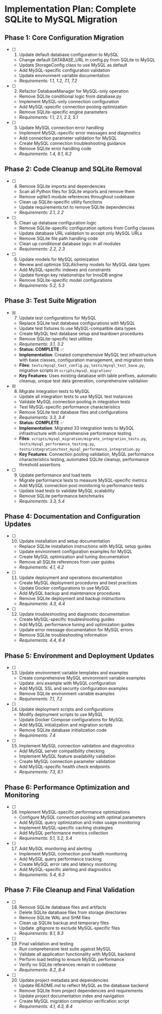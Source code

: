 # Implementation Plan: Complete SQLite to MySQL Migration

## Phase 1: Core Configuration Migration

- [ ] 1. Update default database configuration to MySQL
    - Change default DATABASE_URL in config.py from SQLite to MySQL
    - Update StorageConfig class to use MySQL as default
    - Add MySQL-specific configuration validation
    - Update environment variable documentation
    - _Requirements: 1.1, 1.2, 7.1, 7.2_

- [ ] 2. Refactor DatabaseManager for MySQL-only operation
    - Remove SQLite conditional logic from database.py
    - Implement MySQL-only connection configuration
    - Add MySQL-specific connection pooling optimization
    - Remove SQLite-specific engine parameters
    - _Requirements: 1.1, 2.1, 2.3, 5.1_

- [ ] 3. Update MySQL connection error handling
    - Implement MySQL-specific error messages and diagnostics
    - Add connection parameter validation for MySQL
    - Create MySQL connection troubleshooting guidance
    - Remove SQLite error handling code
    - _Requirements: 1.4, 6.1, 6.2_

## Phase 2: Code Cleanup and SQLite Removal

- [ ] 4. Remove SQLite imports and dependencies
    - Scan all Python files for SQLite imports and remove them
    - Remove sqlite3 module references throughout codebase
    - Clean up SQLite-specific utility functions
    - Update requirements.txt to remove SQLite dependencies
    - _Requirements: 2.1, 2.2_

- [ ] 5. Clean up database configuration logic
    - Remove SQLite-specific configuration options from Config classes
    - Update database URL validation to accept only MySQL URLs
    - Remove SQLite file path handling code
    - Clean up conditional database logic in all modules
    - _Requirements: 2.2, 2.3_

- [ ] 6. Update models for MySQL optimization
    - Review and optimize SQLAlchemy models for MySQL data types
    - Add MySQL-specific indexes and constraints
    - Update foreign key relationships for InnoDB engine
    - Remove SQLite-specific model configurations
    - _Requirements: 5.2, 5.3_

## Phase 3: Test Suite Migration

- [x] 7. Update test configurations for MySQL
    - Replace SQLite test database configurations with MySQL
    - Update test fixtures to use MySQL-compatible data types
    - Create MySQL test database setup and teardown procedures
    - Remove SQLite-specific test utilities
    - _Requirements: 3.1, 3.2_
    - **Status: COMPLETE** ✅
    - **Implementation**: Created comprehensive MySQL test infrastructure with base classes, configuration management, and migration tools
    - **Files**: `tests/mysql_test_config.py`, `tests/mysql_test_base.py`, migration scripts in `scripts/mysql_migration/`
    - **Key Features**: Uses existing database with table prefixes, automatic cleanup, unique test data generation, comprehensive validation

- [x] 8. Migrate integration tests to MySQL
    - Update all integration tests to use MySQL test instances
    - Validate MySQL connection pooling in integration tests
    - Test MySQL-specific performance characteristics
    - Remove SQLite test database files and configurations
    - _Requirements: 3.3, 3.4_
    - **Status: COMPLETE** ✅
    - **Implementation**: Migrated 33 integration tests to MySQL infrastructure with comprehensive performance testing
    - **Files**: `scripts/mysql_migration/migrate_integration_tests.py`, `tests/mysql_performance_testing.py`, `tests/integration/test_mysql_performance_integration.py`
    - **Key Features**: Connection pooling validation, MySQL performance characteristics testing, automated SQLite cleanup, performance threshold assertions

- [ ] 9. Update performance and load tests
    - Migrate performance tests to measure MySQL-specific metrics
    - Add MySQL connection pool monitoring to performance tests
    - Update load tests to validate MySQL scalability
    - Remove SQLite performance benchmarks
    - _Requirements: 3.3, 5.4_

## Phase 4: Documentation and Configuration Updates

- [ ] 10. Update installation and setup documentation
    - Replace SQLite installation instructions with MySQL setup guides
    - Update environment configuration examples for MySQL
    - Create MySQL optimization and tuning documentation
    - Remove all SQLite references from user guides
    - _Requirements: 4.1, 4.2_

- [ ] 11. Update deployment and operations documentation
    - Create MySQL deployment procedures and best practices
    - Update Docker configurations to use MySQL
    - Add MySQL backup and maintenance procedures
    - Remove SQLite deployment and backup instructions
    - _Requirements: 4.3, 4.4_

- [ ] 12. Update troubleshooting and diagnostic documentation
    - Create MySQL-specific troubleshooting guides
    - Add MySQL performance tuning and optimization guides
    - Update error message documentation for MySQL errors
    - Remove SQLite troubleshooting information
    - _Requirements: 4.4, 6.4_

## Phase 5: Environment and Deployment Updates

- [ ] 13. Update environment variable templates and examples
    - Create comprehensive MySQL environment variable examples
    - Update .env.example with MySQL configuration
    - Add MySQL SSL and security configuration examples
    - Remove SQLite environment variable examples
    - _Requirements: 7.1, 7.2_

- [ ] 14. Update deployment scripts and configurations
    - Modify deployment scripts to use MySQL
    - Update Docker Compose configurations for MySQL
    - Add MySQL initialization and migration scripts
    - Remove SQLite database initialization code
    - _Requirements: 7.4_

- [ ] 15. Implement MySQL connection validation and diagnostics
    - Add MySQL server compatibility checking
    - Implement MySQL feature availability validation
    - Create MySQL connection parameter validation
    - Add MySQL-specific health check endpoints
    - _Requirements: 7.3, 6.1_

## Phase 6: Performance Optimization and Monitoring

- [ ] 16. Implement MySQL-specific performance optimizations
    - Configure MySQL connection pooling with optimal parameters
    - Add MySQL query optimization and index usage monitoring
    - Implement MySQL-specific caching strategies
    - Add MySQL performance metrics collection
    - _Requirements: 5.1, 5.2, 5.4_

- [ ] 17. Add MySQL monitoring and alerting
    - Implement MySQL connection pool health monitoring
    - Add MySQL query performance tracking
    - Create MySQL error rate and latency monitoring
    - Add MySQL-specific alerting and diagnostics
    - _Requirements: 5.4, 6.3_

## Phase 7: File Cleanup and Final Validation

- [ ] 18. Remove SQLite database files and artifacts
    - Delete SQLite database files from storage directories
    - Remove SQLite WAL and SHM files
    - Clean up SQLite backup and temporary files
    - Update .gitignore to exclude MySQL-specific files
    - _Requirements: 8.1, 8.3_

- [ ] 19. Final validation and testing
    - Run comprehensive test suite against MySQL
    - Validate all application functionality with MySQL backend
    - Perform load testing to ensure MySQL performance
    - Verify no SQLite references remain in codebase
    - _Requirements: 8.2, 8.4_

- [ ] 20. Update project metadata and dependencies
    - Update README.md to reflect MySQL as the database backend
    - Remove SQLite from project dependencies and requirements
    - Update project documentation index and navigation
    - Create MySQL migration completion verification script
    - _Requirements: 4.1, 4.3, 8.4_
